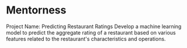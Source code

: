 # Mentorness
Project Name: Predicting Restaurant Ratings Develop a machine learning model to predict the aggregate rating of a restaurant based on various features related to the restaurant's characteristics and operations.
